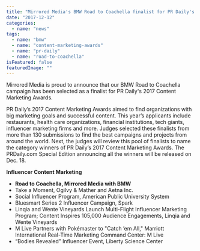 ```yaml
---
title: "Mirrored Media's BMW Road to Coachella finalist for PR Daily's 2017 Content Marketing Awards"
date: "2017-12-12"
categories: 
  - name: "news"
tags: 
  - name: "bmw"
  - name: "content-marketing-awards"
  - name: "pr-daily"
  - name: "road-to-coachella"
isFeatured: false
featuredImage: ""
---
```


Mirrored Media is proud to announce that our BMW Road to Coachella campaign has been selected as a finalist for PR Daily's 2017 Content Marketing Awards.

PR Daily’s 2017 Content Marketing Awards aimed to find organizations with big marketing goals and successful content. This year’s applicants include restaurants, health care organizations, financial institutions, tech giants, influencer marketing firms and more. Judges selected these finalists from more than 130 submissions to find the best campaigns and projects from around the world. Next, the judges will review this pool of finalists to name the category winners of PR Daily’s 2017 Content Marketing Awards. The PRDaily.com Special Edition announcing all the winners will be released on Dec. 18.

**Influencer Content Marketing**

- **Road to Coachella, Mirrored Media with BMW**
- Take a Moment, Ogilvy & Mather and Aetna Inc.
- Social Influencer Program, American Public University System
- Bluesmart Series 2 Influencer Campaign, Spark
- Linqia and Wente Vineyards Launch Multi-Flight Influencer Marketing Program; Content Inspires 105,000 Audience Engagements, Linqia and Wente Vineyards
- M Live Partners with Pokémaster to "Catch ’em All," Marriott International Real-Time Marketing Command Center: M Live
- “Bodies Revealed” Influencer Event, Liberty Science Center
